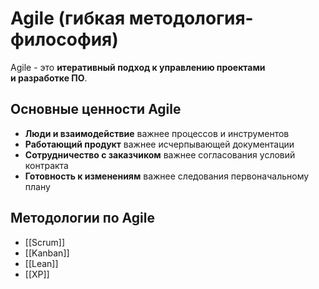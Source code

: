 # Agile (гибкая методология-философия)
Agile - это **итеративный подход к управлению проектами и разработке ПО**.

## Основные ценности Agile
- **Люди и взаимодействие** важнее процессов и инструментов
- **Работающий продукт** важнее исчерпывающей документации
- **Сотрудничество с заказчиком** важнее согласования условий контракта
- **Готовность к изменениям** важнее следования первоначальному плану

## Методологии по Agile
- [[Scrum]]
- [[Kanban]]
- [[Lean]]
- [[XP]]